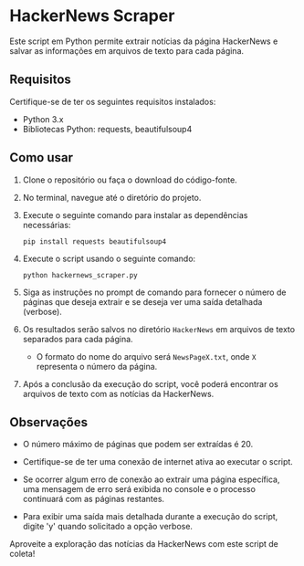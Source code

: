 # HackerNews Scraper

Este script em Python permite extrair notícias da página HackerNews e salvar as informações em arquivos de texto para cada página.

## Requisitos

Certifique-se de ter os seguintes requisitos instalados:

- Python 3.x
- Bibliotecas Python: requests, beautifulsoup4

## Como usar

1. Clone o repositório ou faça o download do código-fonte.

2. No terminal, navegue até o diretório do projeto.

3. Execute o seguinte comando para instalar as dependências necessárias:

   ```
   pip install requests beautifulsoup4
   ```

4. Execute o script usando o seguinte comando:

   ```
   python hackernews_scraper.py
   ```

5. Siga as instruções no prompt de comando para fornecer o número de páginas que deseja extrair e se deseja ver uma saída detalhada (verbose).

6. Os resultados serão salvos no diretório `HackerNews` em arquivos de texto separados para cada página.

   - O formato do nome do arquivo será `NewsPageX.txt`, onde `X` representa o número da página.

7. Após a conclusão da execução do script, você poderá encontrar os arquivos de texto com as notícias da HackerNews.

## Observações

- O número máximo de páginas que podem ser extraídas é 20.

- Certifique-se de ter uma conexão de internet ativa ao executar o script.

- Se ocorrer algum erro de conexão ao extrair uma página específica, uma mensagem de erro será exibida no console e o processo continuará com as páginas restantes.

- Para exibir uma saída mais detalhada durante a execução do script, digite 'y' quando solicitado a opção verbose.

Aproveite a exploração das notícias da HackerNews com este script de coleta!
